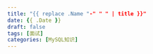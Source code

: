 ```yaml
---
title: "{{ replace .Name "-" " " | title }}"
date: {{ .Date }}
draft: false
tags: [面试]
categories: [MySQL知识]
---
```

